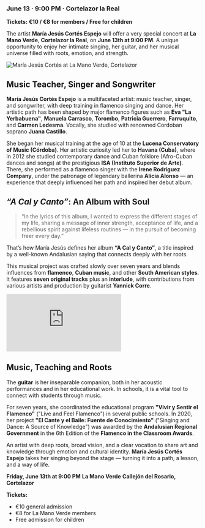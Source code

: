 ﻿### June 13 · 9:00 PM · Cortelazor la Real

**Tickets: €10 / €8 for members / Free for children**

The artist **María Jesús Cortés Espejo** will offer a very special concert at **La Mano Verde**, **Cortelazor la Real**, on **June 13th at 9:00 PM**. A unique opportunity to enjoy her intimate singing, her guitar, and her musical universe filled with roots, emotion, and strength.

![María Jesús Cortés at La Mano Verde, Cortelazor](/images/blog/2025-05-30-concierto-maria-jesus-cortes/maria-jesus-cortes.jpg)

## Music Teacher, Singer and Songwriter

**María Jesús Cortés Espejo** is a multifaceted artist: music teacher, singer, and songwriter, with deep training in flamenco singing and dance. Her artistic path has been shaped by major flamenco figures such as **Eva "La Yerbabuena"**, **Manuela Carrasco**, **Torombo**, **Patricia Guerrero**, **Farruquito**, and **Carmen Ledesma**. Vocally, she studied with renowned Cordoban soprano **Juana Castillo**.

She began her musical training at the age of 10 at the **Lucena Conservatory of Music (Córdoba)**. Her artistic curiosity led her to **Havana (Cuba)**, where in 2012 she studied contemporary dance and Cuban folklore (Afro-Cuban dances and songs) at the prestigious **ISA (Instituto Superior de Arte)**. There, she performed as a flamenco singer with the **Irene Rodríguez Company**, under the patronage of legendary ballerina **Alicia Alonso** — an experience that deeply influenced her path and inspired her debut album.

## *“A Cal y Canto”*: An Album with Soul

> “In the lyrics of this album, I wanted to express the different stages of my life, sharing a message of inner strength, acceptance of life, and a rebellious spirit against lifeless routines — in the pursuit of becoming freer every day.”

That’s how María Jesús defines her album **“A Cal y Canto”**, a title inspired by a well-known Andalusian saying that connects deeply with her roots.

This musical project was crafted slowly over seven years and blends influences from **flamenco**, **Cuban music**, and other **South American styles**. It features **seven original tracks** plus an **interlude**, with contributions from various artists and production by guitarist **Yannick Corre**.

<div class="ratio ratio-16x9">
    <iframe 
        src="https://www.youtube.com/embed/m-vtsue747M?si=gUyWAr5K9ux4js7_" 
        title="YouTube video player" 
        frameborder="0" 
        allow="accelerometer; autoplay; clipboard-write; encrypted-media; gyroscope; picture-in-picture; web-share" 
        referrerpolicy="strict-origin-when-cross-origin" 
        allowfullscreen>
    </iframe>
</div>

## Music, Teaching and Roots

The **guitar** is her inseparable companion, both in her acoustic performances and in her educational work. In schools, it is a vital tool to connect with students through music.

For seven years, she coordinated the educational program **"Vivir y Sentir el Flamenco"** ("Live and Feel Flamenco") in several public schools. In 2020, her project **"El Cante y el Baile: Fuente de Conocimiento"** ("Singing and Dance: A Source of Knowledge") was awarded by the **Andalusian Regional Government** in the 6th Edition of the **Flamenco in the Classroom Awards**.

An artist with deep roots, broad vision, and a clear vocation to share art and knowledge through emotion and cultural identity. **María Jesús Cortés Espejo** takes her singing beyond the stage — turning it into a path, a lesson, and a way of life.

**Friday, June 13th at 9:00 PM**
**La Mano Verde**
**Callejón del Rosario, Cortelazor**

**Tickets:**

* €10 general admission
* €8 for La Mano Verde members
* Free admission for children